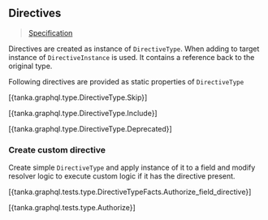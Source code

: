 ## Directives

> [Specification](https://facebook.github.io/graphql/June2018/#sec-Type-System.Directives)

Directives are created as instance of `DirectiveType`. When adding to target instance of `DirectiveInstance` is used. It contains a reference back to the original type.

Following directives are provided as static properties of `DirectiveType`

[{tanka.graphql.type.DirectiveType.Skip}]

[{tanka.graphql.type.DirectiveType.Include}]

[{tanka.graphql.type.DirectiveType.Deprecated}]

### Create custom directive

Create simple `DirectiveType` and apply instance of it to a field and modify resolver logic to execute custom logic if it has the directive present.

[{tanka.graphql.tests.type.DirectiveTypeFacts.Authorize_field_directive}]

[{tanka.graphql.tests.type.Authorize}]




